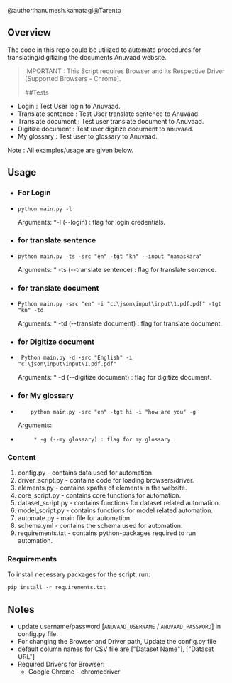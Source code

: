 @author:hanumesh.kamatagi@Tarento
## Overview
The code in this repo could be utilized to automate procedures for  
translating/digitizing the documents Anuvaad website.

>IMPORTANT : This Script requires Browser and its Respective Driver [Supported Browsers - Chrome].
> 
> ##Tests
> 
* Login : Test User login to Anuvaad.
* Translate sentence : Test User translate sentence to Anuvaad.
* Translate document : Test user translate document to Anuvaad.
* Digitize document : Test user digitize document to anuvaad.
* My glossary : Test user to glossary to Anuvaad.

Note : All examples/usage are given below.

## Usage

* ### For Login
*     python main.py -l

   Arguments: 
          *-l    (--login) : flag for login credentials.

* ### for translate sentence
*     python main.py -ts -src "en" -tgt "kn" --input "namaskara"
   
    Arguments:
          * -ts   (--translate sentence) : flag for translate sentence.

* ### for translate document
*     Python main.py -src "en" -i "c:\json\input\input\1.pdf.pdf" -tgt "kn" -td

    Arguments:
          * -td (--translate document) : flag for translate document.

* ### for Digitize document 
*      Python main.py -d -src "English" -i "c:\json\input\input\1.pdf.pdf"

    Arguments:
          * -d (--digitize document) : flag for digitize document.

* ### for My glossary 
*         python main.py -src "en" -tgt hi -i "how are you" -g
    
    Arguments:
*          * -g (--my glossary) : flag for my glossary.

### Content

1. config.py - contains data used for automation.
2. driver_script.py - contains code for loading browsers/driver.
3. elements.py - contains xpaths of elements in the website.
4. core_script.py - contains core functions for automation.
5. dataset_script.py - contains functions for dataset related automation.
6. model_script.py - contains functions for model related automation.
7. automate.py - main file for automation.
8. schema.yml - contains the schema used for automation.
9. requirements.txt - contains python-packages required to run automation. 

### Requirements

To install necessary packages for the script, run:

    pip install -r requirements.txt

## Notes

- update username/password [`ANUVAAD_USERNAME` / `ANUVAAD_PASSWORD`] in config.py file.
- For changing the Browser and Driver path, Update the config.py file
- default column names for CSV file are ["Dataset Name"], ["Dataset URL"]
- Required Drivers for Browser:
    - Google Chrome - chromedriver
